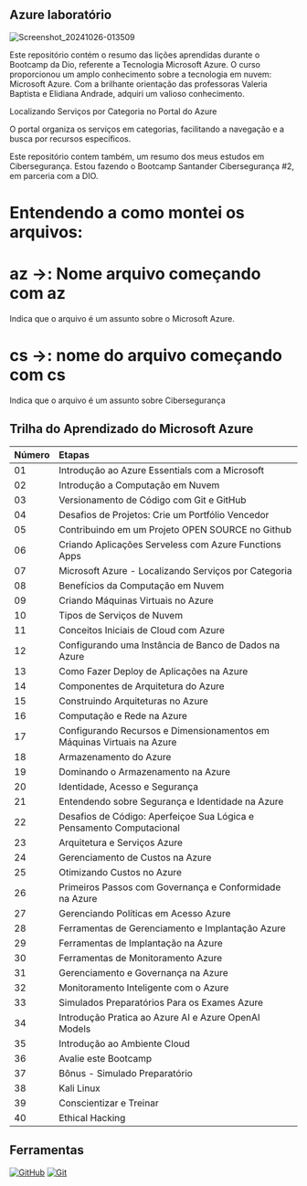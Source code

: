 ## Azure laboratório 

![Screenshot_20241026-013509](https://github.com/user-attachments/assets/c49a7190-3c40-420f-8300-18daaab72dcf)

Este repositório contém o resumo das lições aprendidas durante o Bootcamp da Dio, referente a Tecnologia Microsoft Azure.
O curso proporcionou um amplo conhecimento sobre a tecnologia em nuvem: Microsoft Azure.
Com a brilhante orientação das professoras Valeria Baptista e Elidiana Andrade, adquiri um valioso conhecimento.


Localizando Serviços por Categoria no Portal do Azure

O portal organiza os serviços em categorias, facilitando a navegação e a busca por recursos específicos.

Este repositório contem também, um resumo dos meus estudos em Cibersegurança. Estou fazendo o Bootcamp Santander Cibersegurança #2, em parceria com a DIO.

# Entendendo a como montei os arquivos:

# az ->: Nome arquivo começando com  az
Indica que o arquivo é um assunto sobre o Microsoft Azure.

# cs ->: nome do arquivo começando com cs
Indica que o arquivo é um assunto sobre Cibersegurança 


## Trilha do Aprendizado do Microsoft Azure
<table>
  <thead>
    <tr align="left">
      <th>Número</th>
      <th>Etapas</th>
    </tr>
  </thead>
  <tbody align="left">
    <tr>
      <td>01</td>
      <td> Introdução ao Azure Essentials com a Microsoft</td>
    </tr>
    <tr>
      <td>02</td>
      <td>Introdução a Computação em Nuvem</td>
    </tr>
    <tr>
      <td>03</td>
      <td>Versionamento de Código com Git e GitHub</td>  
    </tr>
    <tr>
      <td>04</td>
      <td>Desafios de Projetos: Crie um Portfólio Vencedor</td>
      </tr>
    <tr>
<td>05</td>
      <td>Contribuindo em um Projeto OPEN SOURCE no Github</td>
      </tr>
    <tr>
<td>06</td>
      <td>Criando Aplicações Serveless com Azure Functions Apps</td> 
</tr>
    <tr>
<td>07</td>
      <td>Microsoft Azure - Localizando Serviços por Categoria</td>
</tr>
    <tr>
<td>08</td>
      <td>Benefícios da Computação em Nuvem</td> 
</tr>
    <tr>
<td>09</td>
      <td>Criando Máquinas Virtuais no Azure</td>
</tr>
    <tr>
<td>10</td>
      <td>Tipos de Serviços de Nuvem</td> 
</tr>
    <tr>
<td>11</td>
      <td>Conceitos Iniciais de Cloud com Azure</td> 
</tr>
    <tr>
<td>12</td>
      <td>Configurando uma Instância de Banco de Dados na Azure</td> 
</tr>
    <tr>
<td>13</td>
      <td>Como Fazer Deploy de Aplicações na Azure</td> 
</tr>
    <tr>
<td>14</td>
      <td>Componentes de Arquitetura do Azure</td> 
</tr>
    <tr>
<td>15</td>
      <td>Construindo Arquiteturas no Azure</td> 
</tr>
    <tr>
<td>16</td>
      <td>Computação e Rede na Azure</td> 
</tr>
    <tr>
<td>17</td>
      <td>Configurando Recursos e Dimensionamentos em Máquinas Virtuais na Azure</td> 
</tr>
    <tr>
<td>18</td>
      <td>Armazenamento do Azure</td> 
</tr>
    <tr>
<td>19</td>
      <td>Dominando o Armazenamento na Azure</td> 
</tr>
    <tr>
<td>20</td>
      <td>Identidade, Acesso e Segurança </td> 
</tr>
    <tr>
<td>21</td>
      <td>Entendendo sobre Segurança e Identidade na Azure</td> 
</tr>
    <tr>
<td>22</td>
      <td>Desafios de Código: Aperfeiçoe Sua Lógica e Pensamento Computacional </td> 
</tr>
    <tr>
<td>23</td>
      <td>Arquitetura e Serviços Azure</td> 
</tr>
    <tr>
<td>24</td>
      <td>Gerenciamento de Custos na Azure</td> 
</tr>
    <tr>
<td>25</td>
      <td>Otimizando Custos no Azure</td> 
</tr>
    <tr>
<td>26</td>
      <td>Primeiros Passos com Governança e Conformidade na Azure</td>
</tr>
    <tr>
<td>27</td>
      <td>Gerenciando Políticas em Acesso Azure</td> 
</tr>
    <tr>
<td>28</td>
      <td>Ferramentas de Gerenciamento e Implantação Azure</td> 
</tr>
    <tr>
<td>29</td>
      <td>Ferramentas de Implantação na Azure</td> 
</tr>
    <tr>
<td>30</td>
      <td>Ferramentas de Monitoramento Azure</td> 
</tr>
    <tr>
<td>31</td>
      <td>Gerenciamento e Governança na Azure</td> 
</tr>
    <tr>
<td>32</td>
      <td>Monitoramento Inteligente com o  Azure</td> 
</tr>
    <tr>
<td>33</td>
      <td>Simulados Preparatórios Para os Exames Azure</td> 
</tr>
    <tr>
<td>34</td>
      <td>Introdução Pratica ao Azure AI e Azure OpenAI Models</td> 
</tr>
    <tr>
<td>35</td>
      <td>Introdução ao Ambiente Cloud</td> 
</tr>
    <tr>
<td>36</td>
      <td>Avalie este Bootcamp</td>
</tr>
    <tr>
<td>37</td>
      <td>Bônus - Simulado Preparatório </td> 
    </tr> 


<td>38</td>
      <td>Kali Linux </td> 


</tr>
    <tr>
<td>39</td>
      <td>Conscientizar e Treinar</td>
</tr>
    <tr>

</tr> 


<td>40</td>
      <td>Ethical Hacking </td> 

    
  </tbody> 
</table> 






## Ferramentas
[![GitHub](https://img.shields.io/badge/GitHub-000?style=for-the-badge&logo=github&logoColor=30A3DC)](https://docs.github.com/)
[![Git](https://img.shields.io/badge/Git-000?style=for-the-badge&logo=git&logoColor=E94D5F)](https://git-scm.com/doc) 
